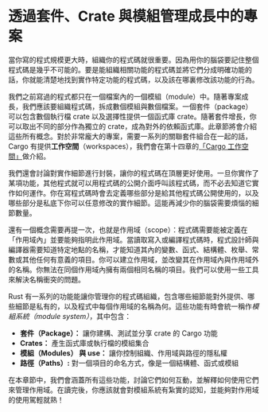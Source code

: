 # 透過套件、Crate 與模組管理成長中的專案

當你寫的程式規模更大時，組織你的程式碼就很重要。因為用你的腦袋要記住整個程式碼是幾乎不可能的。要是能組織相關功能的程式碼並將它們分成明確功能的話，你就能清楚地找到實作特定功能的程式碼，以及該在哪裏修改該功能的行為。

我們之前寫過的程式都只在一個檔案內的一個模組（module）中。隨著專案成長，我們應該要組織程式碼，拆成數個模組與數個檔案。一個套件（package）可以包含數個執行檔 crate 以及選擇性提供一個函式庫 crate。隨著套件增長，你可以取出不同的部分作為獨立的 crate，成為對外的依賴函式庫。此章節將會介紹這些所有概念。對於非常龐大的專案，需要一系列的關聯套件組合在一起的話，Cargo 有提供**工作空間**（workspaces），我們會在第十四章的[「Cargo 工作空間」][workspaces]<!-- ignore -->做介紹。

我們還會討論對實作細節進行封裝，讓你的程式碼在頂層更好使用。一旦你實作了某項功能，其他程式就可以用程式碼的公開介面呼叫該程式碼，而不必去知道它實作如何運作。你在寫程式碼時會去定義哪些部分是給其他程式碼公開使用的，以及哪些部分是私底下你可以任意修改的實作細節。這能再減少你的腦袋需要煩惱的細節數量。

還有一個概念需要再提一次，也就是作用域（scope）：程式碼需要能被定義在「作用域內」並要能夠指明此作用域。當讀取寫入或編譯程式碼時，程式設計師與編譯器需要知道特定地點的名稱，才能知道其內的變數、函式、結構體、枚舉、常數或其他任何有意義的項目。你可以建立作用域，並改變其在作用域內與作用域外的名稱。你無法在同個作用域內擁有兩個相同名稱的項目。我們可以使用一些工具來解決名稱衝突的問題。

Rust 有一系列的功能能讓你管理你的程式碼組織，包含哪些細節能對外提供、哪些細節是私有的，以及程式中每個作用域的名稱為何。這些功能有時會統一稱作*模組系統（module system）*，其中包含：

* **套件（Package）：** 讓你建構、測試並分享 crate 的 Cargo 功能
* **Crates：** 產生函式庫或執行檔的模組集合
* **模組（Modules） 與 use：** 讓你控制組織、作用域與路徑的隱私權
* **路徑（Paths）:** 對一個項目的命名方式，像是一個結構體、函式或模組

在本章節中，我們會涵蓋所有這些功能，討論它們如何互動，並解釋如何使用它們來管理作用域。在讀完後，你應該就會對模組系統有紮實的認知，並能夠對作用域的使用駕輕就熟！

[workspaces]: ch14-03-cargo-workspaces.html
